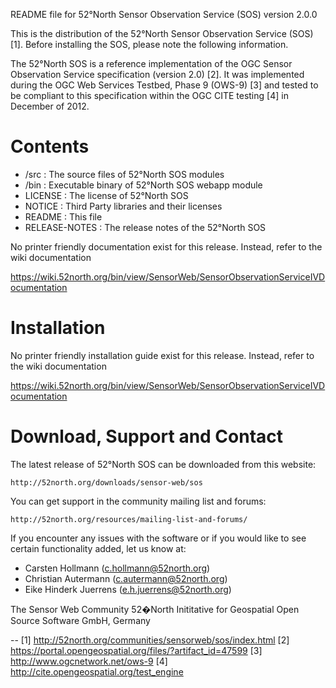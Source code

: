 README file for 52°North Sensor Observation Service (SOS) version 2.0.0

This is the distribution of the 52°North Sensor Observation Service (SOS) [1].
Before installing the SOS, please note the following information.

The 52°North SOS is a reference implementation of the OGC Sensor Observation Service
specification (version 2.0) [2]. It was implemented during the OGC Web Services Testbed, 
Phase 9 (OWS-9) [3] and tested  to be compliant to this specification within the OGC 
CITE testing [4] in December of 2012.

Contents
========
   * /src :			 The source files of 52°North SOS modules
   * /bin :			 Executable binary of 52°North SOS webapp module
   * LICENSE :		 The license of 52°North SOS
   * NOTICE :		 Third Party libraries and their licenses
   * README :		 This file
   * RELEASE-NOTES : The release notes of the 52°North SOS
   
No printer friendly documentation exist for this release. Instead, refer to the wiki documentation

  https://wiki.52north.org/bin/view/SensorWeb/SensorObservationServiceIVDocumentation
  

Installation
============

No printer friendly installation guide exist for this release. Instead, refer to the wiki documentation

  https://wiki.52north.org/bin/view/SensorWeb/SensorObservationServiceIVDocumentation


Download, Support and Contact
=============================

The latest release of 52°North SOS can be downloaded from this website:

    http://52north.org/downloads/sensor-web/sos

You can get support in the community mailing list and forums:

    http://52north.org/resources/mailing-list-and-forums/

If you encounter any issues with the software or if you would like to see
certain functionality added, let us know at:

 - Carsten Hollmann (c.hollmann@52north.org)
 - Christian Autermann (c.autermann@52north.org)
 - Eike Hinderk Juerrens (e.h.juerrens@52north.org)

The Sensor Web Community
52�North Inititative for Geospatial Open Source Software GmbH, Germany

-- 
[1] http://52north.org/communities/sensorweb/sos/index.html
[2] https://portal.opengeospatial.org/files/?artifact_id=47599
[3] http://www.ogcnetwork.net/ows-9
[4] http://cite.opengeospatial.org/test_engine
